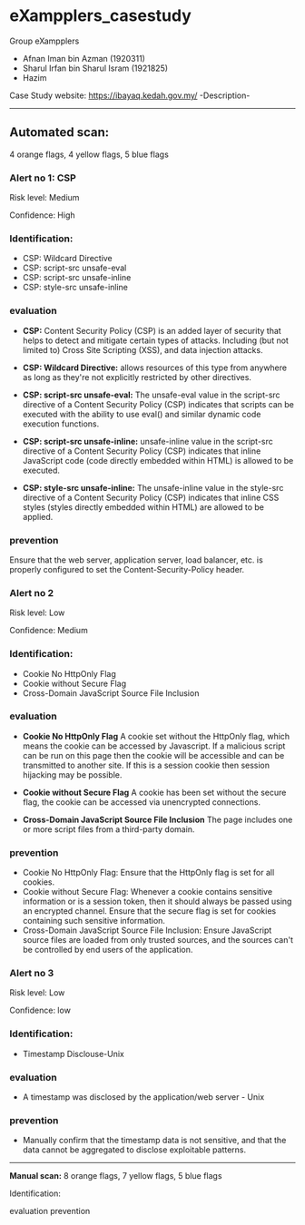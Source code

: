 # eXampplers_casestudy

Group eXampplers
- Afnan Iman bin Azman (1920311)
- Sharul Irfan bin Sharul Isram (1921825)
- Hazim

Case Study website: https://ibayaq.kedah.gov.my/
-Description-

--------------------------------------------------------------------------------------------------------------------------------------------------------------------

## **Automated scan:**
4 orange flags, 4 yellow flags, 5 blue flags

### **Alert no 1: CSP**

Risk level: Medium

Confidence: High

### Identification:
-  CSP: Wildcard Directive
-  CSP: script-src unsafe-eval
-  CSP: script-src unsafe-inline
-  CSP: style-src unsafe-inline
                       
 ### evaluation
  -  **CSP:**
     Content Security Policy (CSP) is an added layer of security that helps to detect and mitigate certain types of attacks. Including (but not limited to) Cross Site Scripting (XSS), and data injection attacks.
     
  -  **CSP: Wildcard Directive:**
     allows resources of this type from anywhere as long as they're not explicitly restricted by other directives.
     
  -  **CSP: script-src unsafe-eval:**
     The unsafe-eval value in the script-src directive of a Content Security Policy (CSP) indicates that scripts can be executed with the ability to use eval() and similar dynamic code execution functions.
     
  -  **CSP: script-src unsafe-inline:**
      unsafe-inline value in the script-src directive of a Content Security Policy (CSP) indicates that inline JavaScript code (code directly embedded within HTML) is allowed to be executed.
     
  -  **CSP: style-src unsafe-inline:**
     The unsafe-inline value in the style-src directive of a Content Security Policy (CSP) indicates that inline CSS styles (styles directly embedded within HTML) are allowed to be applied.

### prevention
Ensure that the web server, application server, load balancer, etc. is properly configured to set the Content-Security-Policy header.


### **Alert no 2**

Risk level: Low

Confidence: Medium

### Identification:
-  Cookie No HttpOnly Flag
-  Cookie without Secure Flag
-  Cross-Domain JavaScript Source File Inclusion
                       
 ### evaluation
  -  **Cookie No HttpOnly Flag**
     A cookie set without the HttpOnly flag, which means the cookie can be accessed by Javascript.
     If a malicious script can be run on this page then the cookie will be accessible and can be transmitted to another site. If this is a session cookie then session hijacking may be possible.
     
  -  **Cookie without Secure Flag**
     A cookie has been set without the secure flag, the cookie can be accessed via unencrypted connections.
     
  -  **Cross-Domain JavaScript Source File Inclusion**
     The page includes one or more script files from a third-party domain.


### prevention
  -  Cookie No HttpOnly Flag: Ensure that the HttpOnly flag is set for all cookies.
  -  Cookie without Secure Flag: Whenever a cookie contains sensitive information or is a session token, then it should always be passed using an encrypted channel. Ensure that the secure flag is set for cookies containing such sensitive information.
  -  Cross-Domain JavaScript Source File Inclusion: Ensure JavaScript source files are loaded from only trusted sources, and the sources can't be controlled by end users of the application.


### **Alert no 3**

Risk level: Low

Confidence: low

### Identification:
-  Timestamp Disclouse-Unix
                       
 ### evaluation
-  A timestamp was disclosed by the application/web server - Unix


### prevention
- Manually confirm that the timestamp data is not sensitive, and that the data cannot be aggregated to disclose exploitable patterns.
-------------------------------------------------------------------------------------------------------------------------------------------------------------------



**Manual scan:** 
8 orange flags, 7 yellow flags, 5 blue flags

Identification:



evaluation
prevention

